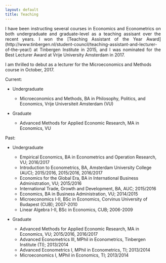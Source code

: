 ```yaml
---
layout: default
title: Teaching
---
```


<p align = "justify"> I have been instructing several courses in Economics and Econometrics on both undergraduate and graduate-level as a teaching assisant over the recent years. I won the [Teaching Assistant of the Year Award](http://www.tinbergen.nl/student-council/teaching-assistant-and-lecturer-of-the-year/) at Tinbergen Institute in 2015, and I was nominated for the Best Lecturer Award at Vrije University Amsterdam in 2017. </p> 
I am thrilled to debut as a lecturer for the Microeconomics and Methods course in October, 2017.

Current:
* Undergraduate
  * Microeconomics and Methods, BA in Philosophy, Politics, and Economics, Vrije Universiteit Amsterdam (VU)
  
* Graduate 
  * Advanced Methods for Applied Economic Research, MA in Economics, VU

Past:
* Undergraduate
  * Empirical Economics, BA in Econometrics and Operation Research, VU; 2016/2017  
  * Introduction to Econometrics, BA, Amsterdam University College (AUC); 2015/2016, 2015/2016, 2016/2017
  * Economics for the Global Era, BA in International Business Administration, VU; 2015/2016
  * International Trade, Growth and Development, BA, AUC; 2015/2016
  * Economics, BA in Business Administration, VU; 2014/2015
  * Microeconomics I-II, BSc in Economics, Corvinus University of Budapest (CUB); 2007-2010
  * Linear Algebra I-II, BSc in Economics, CUB; 2006-2009
  
* Graduate 
  * Advanced Methods for Applied Economic Research, MA in Economics, VU; 2015/2016, 2016/2017
  * Advanced Econometrics III, MPhil in Econometrics, Tinbergen Institute (TI); 2013/2014
  * Advanced Econometrics I, MPhil in Econometrics, TI; 2013/2014
  * Microeconomics I, MPhil in Economics, TI; 2013/2014
